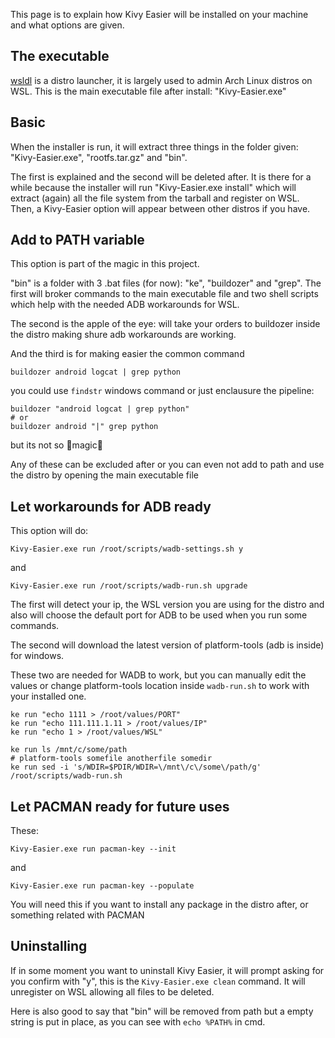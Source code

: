 This page is to explain how Kivy Easier will be installed on your machine and what options are given.

## The executable
[wsldl](https://github.com/yuk7/wsldl) is a distro launcher, it is largely used to admin Arch Linux distros on WSL. This is the main executable file after install: "Kivy-Easier.exe"

## Basic
When the installer is run, it will extract three things in the folder given: "Kivy-Easier.exe", "rootfs.tar.gz" and "bin".

The first is explained and the second will be deleted after. It is there for a while because the installer will run "Kivy-Easier.exe install" which will extract (again) all the file system from the tarball and register on WSL. Then, a Kivy-Easier option will appear between other distros if you have.

## Add to PATH variable
This option is part of the magic in this project.

"bin" is a folder with 3 .bat files (for now): "ke", "buildozer" and "grep". The first will broker commands to the main executable file and two shell scripts which help with the needed ADB workarounds for WSL.

The second is the apple of the eye: will take your orders to buildozer inside the distro making shure adb workarounds are working.

And the third is for making easier the common command
```
buildozer android logcat | grep python
```
you could use `findstr` windows command or just enclausure the pipeline:
```
buildozer "android logcat | grep python"
# or
buildozer android "|" grep python
```
but its not so 🌟magic🌟

Any of these can be excluded after or you can even not add to path and use the distro by opening the main executable file

## Let workarounds for ADB ready
This option will do:
```
Kivy-Easier.exe run /root/scripts/wadb-settings.sh y
```
and
```
Kivy-Easier.exe run /root/scripts/wadb-run.sh upgrade
```
The first will detect your ip, the WSL version you are using for the distro and also will choose the default port for ADB to be used when you run some commands.

The second will download the latest version of platform-tools (adb is inside) for windows.

These two are needed for WADB to work, but you can manually edit the values or change platform-tools location inside `wadb-run.sh` to work with your installed one.

```
ke run "echo 1111 > /root/values/PORT"
ke run "echo 111.111.1.11 > /root/values/IP"
ke run "echo 1 > /root/values/WSL"

ke run ls /mnt/c/some/path
# platform-tools somefile anotherfile somedir
ke run sed -i 's/WDIR=$PDIR/WDIR=\/mnt\/c\/some\/path/g' /root/scripts/wadb-run.sh
```

## Let PACMAN ready for future uses
These:
```
Kivy-Easier.exe run pacman-key --init
```
and
```
Kivy-Easier.exe run pacman-key --populate
```
You will need this if you want to install any package in the distro after, or something related with PACMAN

## Uninstalling
If in some moment you want to uninstall Kivy Easier, it will prompt asking for you confirm with "y", this is the `Kivy-Easier.exe clean` command. It will unregister on WSL allowing all files to be deleted.

Here is also good to say that "bin" will be removed from path but a empty string is put in place, as you can see with `echo %PATH%` in cmd.
